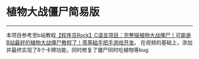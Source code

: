# 植物大战僵尸简易版
---
本项目参考至b站教程[【程序员Rock】C语言项目：完整版植物大战僵尸！可能是B站最好的植物大战僵尸教程了！零基础手把手游戏开发](https://www.bilibili.com/video/BV1vM4y1X7Kb/?spm_id_from=333.337.search-card.all.click&vd_source=96cfbd0a2acf445f5986ecd172c9ff87 "跳转至b站")。
在视频的基础上，添加并最终实现了8个卡牌功能，同时修复了僵尸同时吃植物等bug
